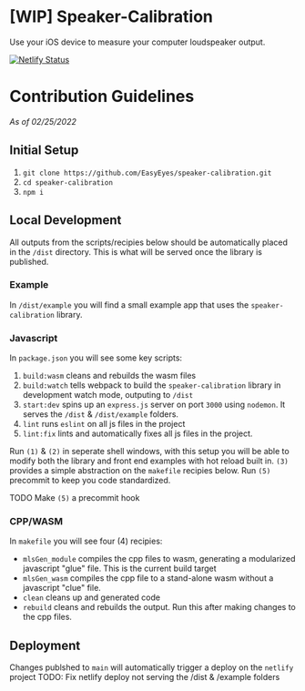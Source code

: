 # [WIP] Speaker-Calibration
Use your iOS device to measure your computer loudspeaker output.

[![Netlify Status](https://api.netlify.com/api/v1/badges/4662ab8c-dd4f-43ce-8e2d-add7a406300a/deploy-status)](https://app.netlify.com/sites/focused-hodgkin-0a6531/deploys)

# Contribution Guidelines
*As of 02/25/2022*

## Initial Setup

1. `git clone https://github.com/EasyEyes/speaker-calibration.git`
2. `cd speaker-calibration`
3. `npm i`

## Local Development
All outputs from the scripts/recipies below should be automatically placed in the `/dist` directory. This is what will be served once the library is published.

### Example
In `/dist/example` you will find a small example app that uses the `speaker-calibration` library. 

### Javascript 
In `package.json` you will see some key scripts:
1.  `build:wasm` cleans and rebuilds the wasm files
2.  `build:watch` tells webpack to build the `speaker-calibration` library in development watch mode, outputing to `/dist`
3.  `start:dev` spins up an `express.js` server on port `3000` using `nodemon`. It serves the `/dist` & `/dist/example` folders.
4.  `lint` runs `eslint` on all js files in the project
5.  `lint:fix` lints and automatically fixes all js files in the project. 

Run `(1)` & `(2)` in seperate shell windows, with this setup you will be able to modify both the library and front end examples with hot reload built in. `(3)` provides a simple abstraction on the `makefile` recipies below. Run `(5)` precommit to keep you code standardized. 

TODO Make `(5)` a precommit hook

### CPP/WASM
In `makefile` you will see four (4) recipies:
- `mlsGen_module` compiles the cpp files to wasm, generating a modularized javascript "glue" file. This is the current build target
- `mlsGen_wasm` compiles the cpp file to a stand-alone wasm without a javascript "clue" file. 
- `clean` cleans up and generated code
- `rebuild` cleans and rebuilds the output. Run this after making changes to the cpp files.

## Deployment

Changes publshed to `main` will automatically trigger a deploy on the `netlify` project
TODO: Fix netlify deploy not serving the /dist & /example folders



